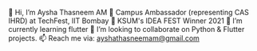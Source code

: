 👋 Hi, I’m Aysha Thasneem AM
🔭 Campus Ambassador (representing CAS IHRD) at TechFest, IIT Bombay
👀 KSUM's IDEA FEST Winner 2021
🌱 I’m currently learning flutter
💞️ I’m looking to collaborate on Python & Flutter projects. 
📫 Reach me via: ayshathasneemam@gmail.com

